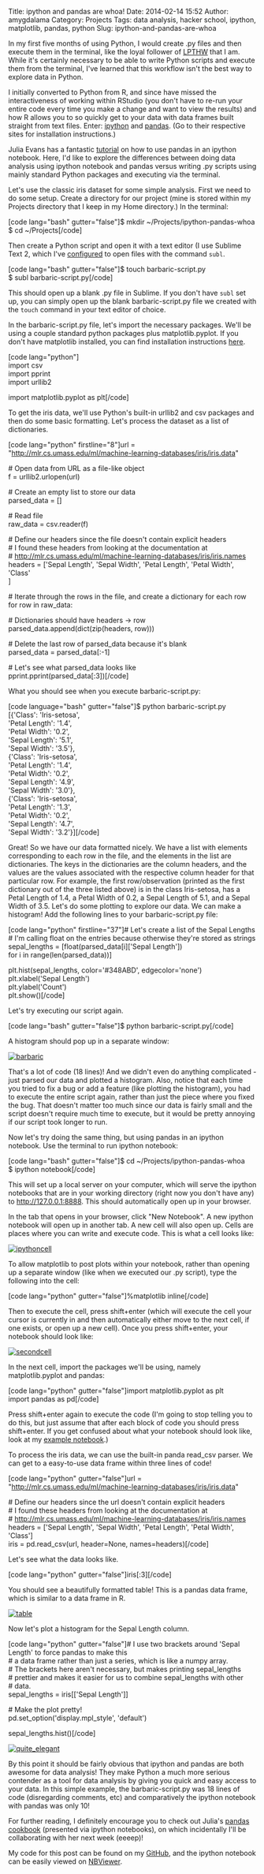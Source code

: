 Title: ipython and pandas are whoa!
Date: 2014-02-14 15:52
Author: amygdalama
Category: Projects
Tags: data analysis, hacker school, ipython, matplotlib, pandas, python
Slug: ipython-and-pandas-are-whoa

In my first five months of using Python, I would create .py files and
then execute them in the terminal, like the loyal follower of [LPTHW][]
that I am. While it's certainly necessary to be able to write Python
scripts and execute them from the terminal, I've learned that this
workflow isn't the best way to explore data in Python.

I initially converted to Python from R, and since have missed the
interactiveness of working within RStudio (you don't have to re-run your
entire code every time you make a change and want to view the results)
and how R allows you to so quickly get to your data with data frames
built straight from text files. Enter: [ipython][] and [pandas][]. (Go
to their respective sites for installation instructions.)

Julia Evans has a fantastic [tutorial][] on how to use pandas in an
ipython notebook. Here, I'd like to explore the differences between
doing data analysis using ipython notebook and pandas versus writing .py
scripts using mainly standard Python packages and executing via the
terminal.

Let's use the classic iris dataset for some simple analysis. First we
need to do some setup. Create a directory for our project (mine is
stored within my Projects directory that I keep in my Home directory.)
In the terminal:

[code lang="bash" gutter="false"]\$ mkdir
\~/Projects/ipython-pandas-whoa  
\$ cd \~/Projects[/code]

Then create a Python script and open it with a text editor (I use
Sublime Text 2, which I've [configured][] to open files with the command
`subl`.

[code lang="bash" gutter="false"]\$ touch barbaric-script.py  
\$ subl barbaric-script.py[/code]

This should open up a blank .py file in Sublime. If you don't have
`subl` set up, you can simply open up the blank barbaric-script.py file
we created with the `touch` command in your text editor of choice.

In the barbaric-script.py file, let's import the necessary packages.
We'll be using a couple standard python packages plus matplotlib.pyplot.
If you don't have matplotlib installed, you can find installation
instructions [here][].

[code lang="python"]  
import csv  
import pprint  
import urllib2

import matplotlib.pyplot as plt[/code]

To get the iris data, we'll use Python's built-in urllib2 and csv
packages and then do some basic formatting. Let's process the dataset as
a list of dictionaries.

[code lang="python" firstline="8"]url =
"http://mlr.cs.umass.edu/ml/machine-learning-databases/iris/iris.data"

\# Open data from URL as a file-like object  
f = urllib2.urlopen(url)

\# Create an empty list to store our data  
parsed\_data = []

\# Read file  
raw\_data = csv.reader(f)

\# Define our headers since the file doesn't contain explicit headers  
\# I found these headers from looking at the documentation at  
\#
http://mlr.cs.umass.edu/ml/machine-learning-databases/iris/iris.names  
headers = ['Sepal Length', 'Sepal Width', 'Petal Length', 'Petal
Width', 'Class'  
]

\# Iterate through the rows in the file, and create a dictionary for
each row  
for row in raw\_data:

\# Dictionaries should have headers -\> row  
parsed\_data.append(dict(zip(headers, row)))

\# Delete the last row of parsed\_data because it's blank  
parsed\_data = parsed\_data[:-1]

\# Let's see what parsed\_data looks like  
pprint.pprint(parsed\_data[:3])[/code]

What you should see when you execute barbaric-script.py:

[code language="bash" gutter="false"]\$ python barbaric-script.py  
[{'Class': 'Iris-setosa',  
'Petal Length': '1.4',  
'Petal Width': '0.2',  
'Sepal Length': '5.1',  
'Sepal Width': '3.5'},  
{'Class': 'Iris-setosa',  
'Petal Length': '1.4',  
'Petal Width': '0.2',  
'Sepal Length': '4.9',  
'Sepal Width': '3.0'},  
{'Class': 'Iris-setosa',  
'Petal Length': '1.3',  
'Petal Width': '0.2',  
'Sepal Length': '4.7',  
'Sepal Width': '3.2'}][/code]

Great! So we have our data formatted nicely. We have a list with
elements corresponding to each row in the file, and the elements in the
list are dictionaries. The keys in the dictionaries are the column
headers, and the values are the values associated with the respective
column header for that particular row. For example, the first
row/observation (printed as the first dictionary out of the three listed
above) is in the class Iris-setosa, has a Petal Length of 1.4, a Petal
Width of 0.2, a Sepal Length of 5.1, and a Sepal Width of 3.5. Let's do
some plotting to explore our data. We can make a histogram! Add the
following lines to your barbaric-script.py file:

[code lang="python" firstline="37"]\# Let's create a list of the Sepal
Lengths  
\# I'm calling float on the entries because otherwise they're stored as
strings  
sepal\_lengths = [float(parsed\_data[i]['Sepal Length'])  
for i in range(len(parsed\_data))]

plt.hist(sepal\_lengths, color='\#348ABD', edgecolor='none')  
plt.xlabel('Sepal Length')  
plt.ylabel('Count')  
plt.show()[/code]

Let's try executing our script again.

[code lang="bash" gutter="false"]\$ python barbaric-script.py[/code]

A histogram should pop up in a separate window:

[![barbaric][]][barbaric]

That's a lot of code (18 lines)! And we didn't even do anything
complicated - just parsed our data and plotted a histogram. Also, notice
that each time you tried to fix a bug or add a feature (like plotting
the histogram), you had to execute the entire script again, rather than
just the piece where you fixed the bug. That doesn't matter too much
since our data is fairly small and the script doesn't require much time
to execute, but it would be pretty annoying if our script took longer to
run.

Now let's try doing the same thing, but using pandas in an ipython
notebook. Use the terminal to run ipython notebook:

[code lang="bash" gutter="false"]\$ cd \~/Projects/ipython-pandas-whoa  
\$ ipython notebook[/code]

This will set up a local server on your computer, which will serve the
ipython notebooks that are in your working directory (right now you
don't have any) to http://127.0.0.1:8888. This should automatically open
up in your browser.

In the tab that opens in your browser, click "New Notebook". A new
ipython notebook will open up in another tab. A new cell will also open
up. Cells are places where you can write and execute code. This is what
a cell looks like:

[![ipythoncell][]][ipythoncell]

To allow matplotlib to post plots within your notebook, rather than
opening up a separate window (like when we executed our .py script),
type the following into the cell:

[code lang="python" gutter="false"]%matplotlib inline[/code]

Then to execute the cell, press shift+enter (which will execute the cell
your cursor is currently in and then automatically either move to the
next cell, if one exists, or open up a new cell). Once you press
shift+enter, your notebook should look like:

[![secondcell][]][secondcell]

In the next cell, import the packages we'll be using, namely
matplotlib.pyplot and pandas:

[code lang="python" gutter="false"]import matplotlib.pyplot as plt  
import pandas as pd[/code]

Press shift+enter again to execute the code (I'm going to stop telling
you to do this, but just assume that after each block of code you should
press shift+enter. If you get confused about what your notebook should
look like, look at my [example notebook][].)

To process the iris data, we can use the built-in panda read\_csv
parser. We can get to a easy-to-use data frame within three lines of
code!

[code lang="python" gutter="false"]url =
"http://mlr.cs.umass.edu/ml/machine-learning-databases/iris/iris.data"

\# Define our headers since the url doesn't contain explicit headers  
\# I found these headers from looking at the documentation at  
\#
http://mlr.cs.umass.edu/ml/machine-learning-databases/iris/iris.names  
headers = ['Sepal Length', 'Sepal Width', 'Petal Length', 'Petal
Width', 'Class']  
iris = pd.read\_csv(url, header=None, names=headers)[/code]

Let's see what the data looks like.

[code lang="python" gutter="false"]iris[:3][/code]

You should see a beautifully formatted table! This is a pandas data
frame, which is similar to a data frame in R.

[![table][]][table]

Now let's plot a histogram for the Sepal Length column.

[code lang="python" gutter="false"]\# I use two brackets around 'Sepal
Length' to force pandas to make this  
\# a data frame rather than just a series, which is like a numpy
array.  
\# The brackets here aren't necessary, but makes printing
sepal\_lengths  
\# prettier and makes it easier for us to combine sepal\_lengths with
other  
\# data.  
sepal\_lengths = iris[['Sepal Length']]

\# Make the plot pretty!  
pd.set\_option('display.mpl\_style', 'default')

sepal\_lengths.hist()[/code]

[![quite\_elegant][]][quite\_elegant]

By this point it should be fairly obvious that ipython and pandas are
both awesome for data analysis! They make Python a much more serious
contender as a tool for data analysis by giving you quick and easy
access to your data. In this simple example, the barbaric-script.py was
18 lines of code (disregarding comments, etc) and comparatively the
ipython notebook with pandas was only 10!

For further reading, I definitely encourage you to check out Julia's
[pandas cookbook][tutorial] (presented via ipython notebooks), on which
incidentally I'll be collaborating with her next week (eeeep)!

My code for this post can be found on my [GitHub][], and the ipython
notebook can be easily viewed on [NBViewer][example notebook].

  [LPTHW]: http://learnpythonthehardway.org/book/
  [ipython]: http://ipython.org/
  [pandas]: http://pandas.pydata.org/
  [tutorial]: https://github.com/jvns/pandas-cookbook
  [configured]: http://www.sublimetext.com/docs/2/osx_command_line.html
  [here]: http://matplotlib.org/users/installing.html
  [barbaric]: http://mathamy.files.wordpress.com/2014/02/barbaric.png
  [ipythoncell]: http://mathamy.files.wordpress.com/2014/02/ipythoncell.png
  [secondcell]: http://mathamy.files.wordpress.com/2014/02/secondcell.png
  [example notebook]: http://nbviewer.ipython.org/github/amygdalama/ipython-pandas-whoa/blob/master/ipython-pandas-whoa.ipynb
  [table]: http://mathamy.files.wordpress.com/2014/02/table.png
  [quite\_elegant]: http://mathamy.files.wordpress.com/2014/02/quite_elegant.png
  [GitHub]: https://github.com/amygdalama/ipython-pandas-whoa
